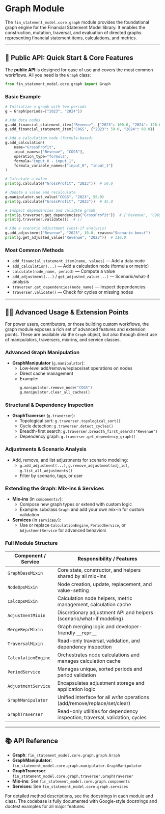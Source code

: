 # Graph Module

The `fin_statement_model.core.graph` module provides the foundational graph engine for the Financial Statement Model library. It enables the construction, mutation, traversal, and evaluation of directed graphs representing financial statement items, calculations, and metrics.

---

## 🚀 Public API: Quick Start & Core Features

The **public API** is designed for ease of use and covers the most common workflows. All you need is the `Graph` class:

```python
from fin_statement_model.core.graph import Graph
```

### Basic Example

```python
# Initialize a graph with two periods
g = Graph(periods=["2023", "2024"])

# Add data nodes
g.add_financial_statement_item("Revenue", {"2023": 100.0, "2024": 120.0})
g.add_financial_statement_item("COGS", {"2023": 50.0, "2024": 60.0})

# Add a calculation node (formula-based)
g.add_calculation(
    name="GrossProfit",
    input_names=["Revenue", "COGS"],
    operation_type="formula",
    formula="input_0 - input_1",
    formula_variable_names=["input_0", "input_1"]
)

# Calculate a value
print(g.calculate("GrossProfit", "2023"))  # 50.0

# Update a value and recalculate
g.manipulator.set_value("COGS", "2023", 55.0)
print(g.calculate("GrossProfit", "2023"))  # 45.0

# Inspect dependencies and validate graph
print(g.traverser.get_dependencies("GrossProfit"))  # ['Revenue', 'COGS']
print(g.traverser.validate())  # []

# Add a scenario adjustment (what-if analysis)
g.add_adjustment("Revenue", "2023", 10.0, reason="Scenario boost")
print(g.get_adjusted_value("Revenue", "2023"))  # 110.0
```

### Most Common Methods
- `add_financial_statement_item(name, values)` — Add a data node
- `add_calculation(...)` — Add a calculation node (formula or metric)
- `calculate(node_name, period)` — Compute a value
- `add_adjustment(...)` / `get_adjusted_value(...)` — Scenario/what-if analysis
- `traverser.get_dependencies(node_name)` — Inspect dependencies
- `traverser.validate()` — Check for cycles or missing nodes

---

## 🧑‍💻 Advanced Usage & Extension Points

For power users, contributors, or those building custom workflows, the graph module exposes a rich set of advanced features and extension points. These are available via the `Graph` object, but also through direct use of manipulators, traversers, mix-ins, and service classes.

### Advanced Graph Manipulation
- **GraphManipulator** (`g.manipulator`):
  - Low-level add/remove/replace/set operations on nodes
  - Direct cache management
  - Example:
    ```python
    g.manipulator.remove_node("COGS")
    g.manipulator.clear_all_caches()
    ```

### Structural & Dependency Inspection
- **GraphTraverser** (`g.traverser`):
  - Topological sort: `g.traverser.topological_sort()`
  - Cycle detection: `g.traverser.detect_cycles()`
  - Breadth-first search: `g.traverser.breadth_first_search("Revenue")`
  - Dependency graph: `g.traverser.get_dependency_graph()`

### Adjustments & Scenario Analysis
- Add, remove, and list adjustments for scenario modeling:
  - `g.add_adjustment(...)`, `g.remove_adjustment(adj_id)`, `g.list_all_adjustments()`
  - Filter by scenario, tags, or user

### Extending the Graph: Mix-ins & Services
- **Mix-ins** (in `components/`):
  - Compose new graph types or extend with custom logic
  - Example: subclass `Graph` and add your own mix-in for custom validation
- **Services** (in `services/`):
  - Use or replace `CalculationEngine`, `PeriodService`, or `AdjustmentService` for advanced behaviors

### Full Module Structure

| Component / Service      | Responsibility / Features                                                      |
|-------------------------|--------------------------------------------------------------------------------|
| `GraphBaseMixin`        | Core state, constructor, and helpers shared by all mix-ins                      |
| `NodeOpsMixin`          | Node creation, update, replacement, and value-setting                          |
| `CalcOpsMixin`          | Calculation node helpers, metric management, calculation cache                  |
| `AdjustmentMixin`       | Discretionary adjustment API and helpers (scenario/what-if modeling)            |
| `MergeReprMixin`        | Graph merging logic and developer-friendly `__repr__`                           |
| `TraversalMixin`        | Read-only traversal, validation, and dependency inspection                      |
| `CalculationEngine`     | Orchestrates node calculations and manages calculation cache                    |
| `PeriodService`         | Manages unique, sorted periods and period validation                            |
| `AdjustmentService`     | Encapsulates adjustment storage and application logic                           |
| `GraphManipulator`      | Unified interface for all *write* operations (add/remove/replace/set/clear)     |
| `GraphTraverser`        | Read-only utilities for dependency inspection, traversal, validation, cycles     |

---

## 📚 API Reference

- **Graph**: `fin_statement_model.core.graph.graph.Graph`
- **GraphManipulator**: `fin_statement_model.core.graph.manipulator.GraphManipulator`
- **GraphTraverser**: `fin_statement_model.core.graph.traverser.GraphTraverser`
- **Mix-ins**: See `fin_statement_model.core.graph.components`
- **Services**: See `fin_statement_model.core.graph.services`

For detailed method descriptions, see the docstrings in each module and class. The codebase is fully documented with Google-style docstrings and doctest examples for all major features. 